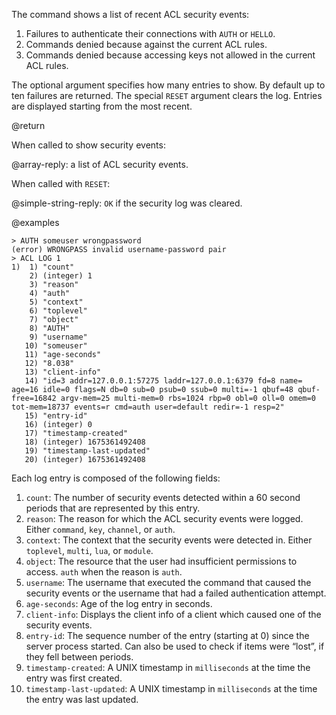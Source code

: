 The command shows a list of recent ACL security events:

1. Failures to authenticate their connections with `AUTH` or `HELLO`.
2. Commands denied because against the current ACL rules.
3. Commands denied because accessing keys not allowed in the current ACL rules.

The optional argument specifies how many entries to show. By default
up to ten failures are returned. The special `RESET` argument clears the log.
Entries are displayed starting from the most recent.

@return

When called to show security events:

@array-reply: a list of ACL security events.

When called with `RESET`:

@simple-string-reply: `OK` if the security log was cleared.

@examples

```
> AUTH someuser wrongpassword
(error) WRONGPASS invalid username-password pair
> ACL LOG 1
1)  1) "count"
    2) (integer) 1
    3) "reason"
    4) "auth"
    5) "context"
    6) "toplevel"
    7) "object"
    8) "AUTH"
    9) "username"
   10) "someuser"
   11) "age-seconds"
   12) "8.038"
   13) "client-info"
   14) "id=3 addr=127.0.0.1:57275 laddr=127.0.0.1:6379 fd=8 name= age=16 idle=0 flags=N db=0 sub=0 psub=0 ssub=0 multi=-1 qbuf=48 qbuf-free=16842 argv-mem=25 multi-mem=0 rbs=1024 rbp=0 obl=0 oll=0 omem=0 tot-mem=18737 events=r cmd=auth user=default redir=-1 resp=2"
   15) "entry-id"
   16) (integer) 0
   17) "timestamp-created"
   18) (integer) 1675361492408
   19) "timestamp-last-updated"
   20) (integer) 1675361492408
```

Each log entry is composed of the following fields:

1. `count`: The number of security events detected within a 60 second periods that are represented by this entry.
2. `reason`: The reason for which the ACL security events were logged. Either `command`, `key`, `channel`, or `auth`.
3. `context`: The context that the security events were detected in. Either `toplevel`, `multi`, `lua`, or `module`.
4. `object`: The resource that the user had insufficient permissions to access. `auth` when the reason is `auth`.
5. `username`: The username that executed the command that caused the security events or the username that had a failed authentication attempt.
6. `age-seconds`: Age of the log entry in seconds.
7. `client-info`: Displays the client info of a client which caused one of the security events.
8. `entry-id`: The sequence number of the entry (starting at 0) since the server process started. Can also be used to check if items were “lost”, if they fell between periods.
9. `timestamp-created`: A UNIX timestamp in `milliseconds` at the time the entry was first created.
10. `timestamp-last-updated`: A UNIX timestamp in `milliseconds` at the time the entry was last updated.